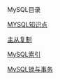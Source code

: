 MySQL目录

[MYSQL知识点](zh-cn/数据库/MySQL/MySQL.md)

[主从复制](zh-cn/数据库/MySQL/主从复制.md)

[MySQL索引](zh-cn/数据库/MySQL/索引.md)

[MySQL锁与事务](zh-cn/数据库/MySQL/锁与事务.md)


